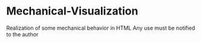 # Mechanical-Visualization
Realization of some mechanical behavior in HTML
Any use must be notified to the author
